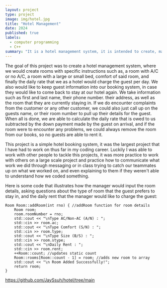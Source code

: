 ```yaml
---
layout: project
type: project
image: img/hotel.jpg
title: "Hotel Management"
date: 2024
published: true
labels:
  - computer programming
  - C++
summary: "It is a hotel management system, it is intended to create, manage, and book different types of rooms with different types of price points."
---
```


The goal of this project was to create a hotel management system, where we would create rooms with specific instructions such as, a room with A/C or no A/C, a room with a large or small bed, comfort of said room, and finally the daily rate that we as a hotel would charge the guest per day. We also would like to keep guest information into our booking system, in case they would like to come back to stay at our hotel again. We take information such as first and last name, their phone number. their address, as well as the room that they are currently staying in. If we do encounter complaints from the customer or any other customer, we could also just call up on the guests name, or their room number to pull up their details for the guest. When all is done, we are able to calculate the daily rate that is owed to us subtracted by the down payment made by the guest on arrival, and if the room were to encounter any problems, we could always remove the room from our books, so no guests are able to rent it.

This project is a simple hotel booking system, it was the largest project that I have had to work on thus far in my coding career. Luckily I was able to work with other people to tackle this projects, it was more practice to work with others on a large scale project and practice how to communicate what work we did through messaging or in class trying to catch our teammates up on what we worked on, and even explaining to them if they weren't able to understand how we coded something.

Here is some code that illustrates how the manager would input the room details, asking questions about the type of room that the guest prefers to stay in, and the daily rent that the manager would like to charge the guest:

    Room Room::addRoom(int rno) { //addRoom function for room details
        Room room;
        room.roomNumber = rno;
        std::cout << "\nType AC/Non-AC (A/N) : ";
        std::cin >> room.ac;
        std::cout << "\nType Comfort (S/N) : ";
        std::cin >> room.type;
        std::cout << "\nType Size (B/S) : ";
        std::cin >> room.stype;
        std::cout << "\nDaily Rent : ";
        std::cin >> room.rent;
        ++Room::count; //updates static count
        Room::rooms[Room::count - 1] = room; //adds new room to array
        std::cout << "\n Room Added Successfully!";
        return room;
    }
    
https://github.com/JaySsuh/hotel/tree/main
